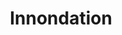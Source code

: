 ---
layout: audio # You can ommit this if you've set it as a default
title: Innondation
year: 2017
---